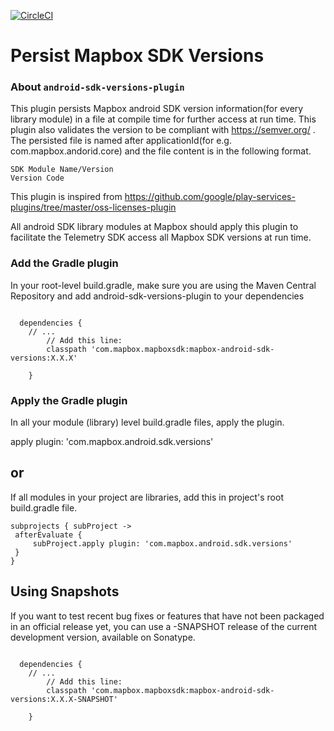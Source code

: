 [![CircleCI](https://circleci.com/gh/mapbox/android-sdk-versions-plugin/tree/master.svg?style=svg&circle-token=b3b724f04666af2ffa3f0076d8250a64a831eafe)](https://circleci.com/gh/mapbox/android-sdk-versions-plugin/tree/master)

# Persist Mapbox SDK Versions

### About `android-sdk-versions-plugin`
This plugin persists Mapbox android SDK version information(for every library module) in a file 
at compile time for further access at run time. This plugin also validates the version 
to be compliant with https://semver.org/ .
The persisted file is named after applicationId(for e.g. com.mapbox.andorid.core) and the file content
 is in the following format.
```$xslt
SDK Module Name/Version
Version Code
```

This plugin is inspired from https://github.com/google/play-services-plugins/tree/master/oss-licenses-plugin

All android SDK library modules at Mapbox should apply this plugin to facilitate the Telemetry SDK 
access all Mapbox SDK versions at run time.

### Add the Gradle plugin 
In your root-level build.gradle, make sure you are using the Maven Central Repository and 
add android-sdk-versions-plugin to your dependencies
```$xslt

  dependencies {
    // ...
        // Add this line:
        classpath 'com.mapbox.mapboxsdk:mapbox-android-sdk-versions:X.X.X'
        
    }

```

   
### Apply the Gradle plugin
In all your module (library) level build.gradle files, apply the plugin.

apply plugin: 'com.mapbox.android.sdk.versions'

## or

If all modules in your project are libraries, add this in project's root build.gradle file.
   ```$xslt
subprojects { subProject ->
    afterEvaluate {
        subProject.apply plugin: 'com.mapbox.android.sdk.versions'
    }
}
```


## Using Snapshots

If you want to test recent bug fixes or features that have not been packaged in an official 
release yet, you can use a -SNAPSHOT release of the current development version, available on Sonatype.

```$xslt

  dependencies {
    // ...
        // Add this line:
        classpath 'com.mapbox.mapboxsdk:mapbox-android-sdk-versions:X.X.X-SNAPSHOT'
        
    }

```

